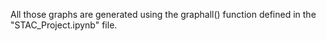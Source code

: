 All those graphs are generated using the graphall() function defined in the "STAC_Project.ipynb" file.